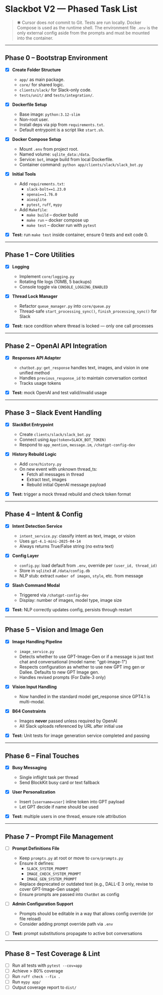 # Slackbot V2 — Phased Task List

> ✱ Cursor does *not* commit to Git. Tests are run locally. Docker Compose is used as the runtime shell.
> The environment file `.env` is the only external config aside from the prompts and must be mounted into the container.

---

## Phase 0 – Bootstrap Environment

- [x] **Create Folder Structure**
  - `app/` as main package.
  - `core/` for shared logic.
  - `clients/slack/` for Slack-only code.
  - `tests/unit/` and `tests/integration/`.

- [x] **Dockerfile Setup**
  - Base image: `python:3.12-slim`
  - Non-root user.
  - Install deps via pip from `requirements.txt`.
  - Default entrypoint is a script like `start.sh`.

- [x] **Docker Compose Setup**
  - Mount `.env` from project root.
  - Named volume: `sqlite_data:/data`.
  - Service: `bot`, image build from local Dockerfile.
  - Container command: `python app/clients/slack/slack_bot.py`

- [x] **Initial Tools**
  - Add `requirements.txt`:
    - `slack-bolt==1.23.0`
    - `openai==1.76.0`
    - `aiosqlite`
    - `pytest`, `ruff`, `mypy`
  - Add `Makefile`:
    - `make build` – docker build
    - `make run` – docker compose up
    - `make test` – docker run with `pytest`

- [x] **Test:** run `make test` inside container, ensure 0 tests and exit code 0.

---

## Phase 1 – Core Utilities

- [x] **Logging**
  - Implement `core/logging.py`
  - Rotating file logs (10MB, 5 backups)
  - Console toggle via `CONSOLE_LOGGING_ENABLED`

- [x] **Thread Lock Manager**
  - Refactor `queue_manager.py` into `core/queue.py`
  - Thread-safe `start_processing_sync()`, `finish_processing_sync()` for Slack

- [x] **Test:** race condition where thread is locked — only one call processes

---

## Phase 2 – OpenAI API Integration

- [x] **Responses API Adapter**
  - `chatbot.py`: `get_response` handles text, images, and vision in one unified method
  - Handles `previous_response_id` to maintain conversation context
  - Tracks usage tokens

- [x] **Test:** mock OpenAI and test valid/invalid usage

---

## Phase 3 – Slack Event Handling

- [x] **SlackBot Entrypoint**
  - Create `clients/slack/slack_bot.py`
  - Connect using `App(token=SLACK_BOT_TOKEN)`
  - Respond to `app_mention`, `message.im`, `/chatgpt-config-dev`

- [x] **History Rebuild Logic**
  - Add `core/history.py`
  - On new event with unknown thread_ts:
    - Fetch all messages in thread
    - Extract text, images
    - Rebuild initial OpenAI message payload

- [x] **Test:** trigger a mock thread rebuild and check token format

---

## Phase 4 – Intent & Config

- [x] **Intent Detection Service**
  - `intent_service.py`: classify intent as text, image, or vision
  - Uses `gpt-4.1-mini-2025-04-14`
  - Always returns True/False string (no extra text)

- [x] **Config Layer**
  - `config.py`: load default from `.env`, override per `(user_id, thread_id)`
  - Store in `sqlite3` at `/data/config.db`
  - NLP stub: extract `number of images`, `style`, etc. from message

- [x] **Slash Command Modal**
  - Triggered via `/chatgpt-config-dev`
  - Display: number of images, model type, image size

- [x] **Test:** NLP correctly updates config, persists through restart

---

## Phase 5 – Vision and Image Gen

- [x] **Image Handling Pipeline**
  - `image_service.py`
  - Detects whether to use GPT-Image-Gen or if a message is just text chat and conversational (model name: "gpt-image-1")
  - Respects configuration as whether to use new GPT img gen or Dallee. Defaults to new GPT Image gen.
  - Handles revised prompts (For Dalle-3 only)

- [x] **Vision Input Handling**
  - Now handled in the standard model get_response since GPT4.1 is multi-modal.

- [x] **B64 Constraints**
  - Images **never** passed unless required by OpenAI
  - All Slack uploads referenced by URL after initial use

- [x] **Test:** Unit tests for image generation service completed and passing

---

## Phase 6 – Final Touches

- [x] **Busy Messaging**
  - Single inflight task per thread
  - Send BlockKit busy card or text fallback

- [x] **User Personalization**
  - Insert `[username=user]` inline token into GPT payload
  - Let GPT decide if name should be used

- [x] **Test:** multiple users in one thread, ensure role attribution

---

## Phase 7 – Prompt File Management

- [ ] **Prompt Definitions File**
  - Keep `prompts.py` at root or move to `core/prompts.py`
  - Ensure it defines:
    - `SLACK_SYSTEM_PROMPT`
    - `IMAGE_CHECK_SYSTEM_PROMPT`
    - `IMAGE_GEN_SYSTEM_PROMPT`
  - Replace deprecated or outdated text (e.g., DALL-E 3 only, revise to cover GPT-Image-Gen usage)
  - Ensure prompts are passed into `ChatBot` as config

- [ ] **Admin Configuration Support**
  - Prompts should be editable in a way that allows config override (or file reload)
  - Consider adding prompt override path via `.env`

- [ ] **Test:** prompt substitutions propagate to active bot conversations

---

## Phase 8 – Test Coverage & Lint

- [ ] Run all tests with `pytest --cov=app`
- [ ] Achieve > 80% coverage
- [ ] Run `ruff check --fix .`
- [ ] Run `mypy app/`
- [ ] Output coverage report to `dist/`